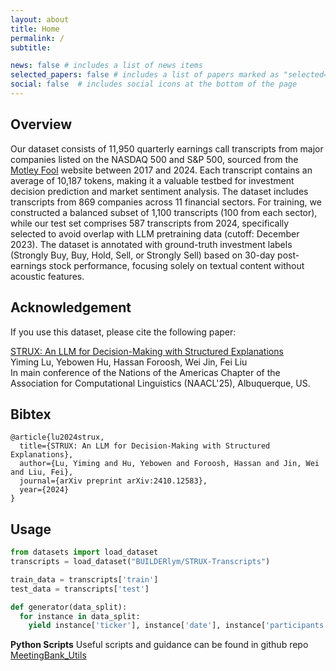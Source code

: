 ```yaml
---
layout: about
title: Home
permalink: /
subtitle:

news: false # includes a list of news items
selected_papers: false # includes a list of papers marked as "selected={true}"
social: false  # includes social icons at the bottom of the page
---
```


## Overview
Our dataset consists of 11,950 quarterly earnings call transcripts from major companies listed on the NASDAQ 500 and S&P 500, sourced from the [Motley Fool](https://www.fool.com/) website between 2017 and 2024. Each transcript contains an average of 10,187 tokens, making it a valuable testbed for investment decision prediction and market sentiment analysis. The dataset includes transcripts from 869 companies across 11 financial sectors. For training, we constructed a balanced subset of 1,100 transcripts (100 from each sector), while our test set comprises 587 transcripts from 2024, specifically selected to avoid overlap with LLM pretraining data (cutoff: December 2023). The dataset is annotated with ground-truth investment labels (Strongly Buy, Buy, Hold, Sell, or Strongly Sell) based on 30-day post-earnings stock performance, focusing solely on textual content without acoustic features.

## Acknowledgement

If you use this dataset, please cite the following paper:

[STRUX: An LLM for Decision-Making with Structured Explanations](https://arxiv.org/abs/2410.12583)\
Yiming Lu, Yebowen Hu, Hassan Foroosh, Wei Jin, Fei Liu\
In main conference of the Nations of the Americas Chapter of the Association for Computational Linguistics (NAACL'25), Albuquerque, US.

## Bibtex
```
@article{lu2024strux,
  title={STRUX: An LLM for Decision-Making with Structured Explanations},
  author={Lu, Yiming and Hu, Yebowen and Foroosh, Hassan and Jin, Wei and Liu, Fei},
  journal={arXiv preprint arXiv:2410.12583},
  year={2024}
}
```

## Usage
```python
from datasets import load_dataset
transcripts = load_dataset("BUILDERlym/STRUX-Transcripts")

train_data = transcripts['train']
test_data = transcripts['test']

def generator(data_split):
  for instance in data_split:
    yield instance['ticker'], instance['date'], instance['participants'], instance['prepared_remarks'], instance['questions_and_answers']
```

**Python Scripts**
Useful scripts and guidance can be found in github repo [MeetingBank_Utils](https://github.com/YebowenHu/MeetingBank-utils)

